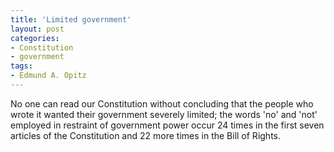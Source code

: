 ```yaml
---
title: 'Limited government'
layout: post
categories:
- Constitution
- government
tags:
- Edmund A. Opitz
---
```


No one can read our Constitution without concluding that the people who wrote it wanted their government severely limited; the words 'no' and 'not' employed in restraint of government power occur 24 times in the first seven articles of the Constitution and 22 more times in the Bill of Rights.
